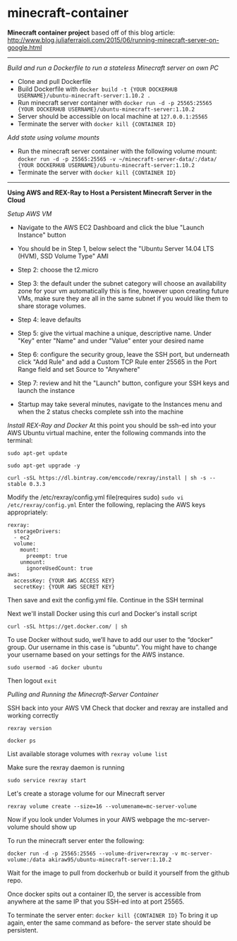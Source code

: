 # minecraft-container
**Minecraft container project**
  based off of this blog article: http://www.blog.juliaferraioli.com/2015/06/running-minecraft-server-on-google.html
***

*Build and run a Dockerfile to run a stateless Minecraft server on own PC*
- Clone and pull Dockerfile
- Build Dockerfile with
```docker build -t {YOUR DOCKERHUB USERNAME}/ubuntu-minecraft-server:1.10.2 . ```
- Run minecraft server container with
```docker run -d -p 25565:25565 {YOUR DOCKERHUB USERNAME}/ubuntu-minecraft-server:1.10.2```
- Server should be accessible on local machine at ```127.0.0.1:25565```
- Terminate the server with
```docker kill {CONTAINER ID}```

*Add state using volume mounts*
- Run the minecraft server container with the following volume mount:
```docker run -d -p 25565:25565 -v ~/minecraft-server-data/:/data/ {YOUR DOCKERHUB USERNAME}/ubuntu-minecraft-server:1.10.2```
- Terminate the server with
```docker kill {CONTAINER ID}```

---

**Using AWS and REX-Ray to Host a Persistent Minecraft Server in the Cloud**

*Setup AWS VM*
- Navigate to the AWS EC2 Dashboard and click the blue "Launch Instance" button
 - You should be in Step 1, below select the "Ubuntu Server 14.04 LTS (HVM), SSD Volume Type" AMI
 - Step 2: choose the t2.micro
 - Step 3: the default under the subnet category will choose an availability zone for your vm automatically
                this is fine, however upon creating future VMs, make sure they are all in the same subnet
                if you would like them to share storage volumes.

 - Step 4: leave defaults
 - Step 5: give the virtual machine a unique, descriptive name. Under "Key" enter "Name" and under "Value" enter your desired name
 - Step 6: configure the security group, leave the SSH port, but underneath click "Add Rule" and add a Custom TCP Rule
                enter 25565 in the Port Range field and set Source to "Anywhere"
 - Step 7: review and hit the "Launch" button, configure your SSH keys and launch the instance
- Startup may take several minutes, navigate to the Instances menu and when the 2 status checks complete ssh into the machine

*Install REX-Ray and Docker*
At this point you should be ssh-ed into your AWS Ubuntu virtual machine, enter the following commands into the terminal:

``` sudo apt-get update ```

``` sudo apt-get upgrade -y ```

``` curl -sSL https://dl.bintray.com/emccode/rexray/install | sh -s -- stable 0.3.3 ```

Modify the /etc/rexray/config.yml file(requires sudo)
``` sudo vi /etc/rexray/config.yml ```
Enter the following, replacing the AWS keys appropriately:
```
rexray:
  storageDrivers:
  - ec2
  volume:
    mount:
      preempt: true
    unmount:
      ignoreUsedCount: true
aws:
  accessKey: {YOUR AWS ACCESS KEY}
  secretKey: {YOUR AWS SECRET KEY}
```

Then save and exit the config.yml file. Continue in the SSH terminal

Next we'll install Docker using this curl and Docker's install script

``` curl -sSL https://get.docker.com/ | sh ```

To use Docker without sudo, we’ll have to add our user to the “docker” group.  Our username in this case is “ubuntu”.  You might have to change your username based on your settings for the AWS instance.

``` sudo usermod -aG docker ubuntu ```

Then logout
 ``` exit ```

*Pulling and Running the Minecraft-Server Container* 
 
SSH back into your AWS VM
Check that docker and rexray are installed and working correctly

```rexray version```

```docker ps```

List available storage volumes with `rexray volume list`

Make sure the rexray daemon is running

``` sudo service rexray start ```

Let's create a storage volume for our Minecraft server

``` rexray volume create --size=16 --volumename=mc-server-volume ```

Now if you look under Volumes in your AWS webpage the mc-server-volume should show up

To run the minecraft server enter the following:

``` docker run -d -p 25565:25565 --volume-driver=rexray -v mc-server-volume:/data akiraw95/ubuntu-minecraft-server:1.10.2 ```

Wait for the image to pull from dockerhub or build it yourself from the github repo.

Once docker spits out a container ID, the server is accessible from anywhere at the same IP that you SSH-ed into at port 25565.

To terminate the server enter: `docker kill {CONTAINER ID}`
To bring it up again, enter the same command as before- the server state should be persistent.
